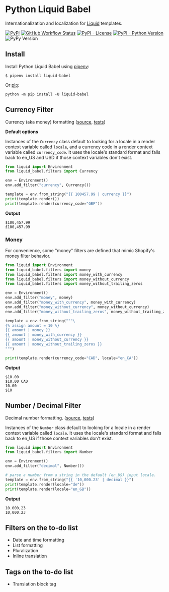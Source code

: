 # Python Liquid Babel

Internationalization and localization for [Liquid](https://github.com/jg-rp/liquid/) templates.

[![PyPI](https://img.shields.io/pypi/v/liquid-babel?style=flat-square)](https://pypi.org/project/liquid-babel/)
[![GitHub Workflow Status](https://img.shields.io/github/workflow/status/jg-rp/liquid-babel/Tests?style=flat-square)](https://github.com/jg-rp/liquid-babel/actions)
[![PyPI - License](https://img.shields.io/pypi/l/liquid-babel?style=flat-square)](https://github.com/jg-rp/liquid-babel/blob/main/LICENSE)
[![PyPI - Python Version](https://img.shields.io/pypi/pyversions/liquid-babel?style=flat-square)](https://pypi.org/project/liquid-babel/)
![PyPy Version](https://img.shields.io/badge/pypy-3.7%20%7C%203.8-blue?style=flat-square)

## Install

Install Python Liquid Babel using [pipenv](https://pipenv.pypa.io/en/latest/):

```plain
$ pipenv install liquid-babel
```

Or [pip](https://pip.pypa.io/en/stable/getting-started/):

```plain
python -m pip install -U liquid-babel
```

## Currency Filter

Currency (aka money) formatting ([source](https://github.com/jg-rp/liquid-babel/blob/main/liquid-babel/filters/currency.py), [tests](https://github.com/jg-rp/liquid_babel/blob/main/tests/test_currency.py))

**Default options**

Instances of the `Currency` class default to looking for a locale in a render context variable called `locale`, and a currency code in a render context variable called `currency_code`. It uses the locale's standard format and falls back to en_US and USD if those context variables don't exist.

```python
from liquid import Environment
from liquid_babel.filters import Currency

env = Environment()
env.add_filter("currency", Currency())

template = env.from_string("{{ 100457.99 | currency }}")
print(template.render())
print(template.render(currency_code="GBP"))
```

**Output**

```plain
$100,457.99
£100,457.99
```

### Money

For convenience, some "money" filters are defined that mimic Shopify's money filter behavior.

```python
from liquid import Environment
from liquid_babel.filters import money
from liquid_babel.filters import money_with_currency
from liquid_babel.filters import money_without_currency
from liquid_babel.filters import money_without_trailing_zeros

env = Environment()
env.add_filter("money", money)
env.add_filter("money_with_currency", money_with_currency)
env.add_filter("money_without_currency", money_without_currency)
env.add_filter("money_without_trailing_zeros", money_without_trailing_zeros)

template = env.from_string("""\
{% assign amount = 10 %}
{{ amount | money }}
{{ amount | money_with_currency }}
{{ amount | money_without_currency }}
{{ amount | money_without_trailing_zeros }}
""")

print(template.render(currency_code="CAD", locale="en_CA"))
```

**Output**

```plain
$10.00
$10.00 CAD
10.00
$10
```

## Number / Decimal Filter

Decimal number formatting. ([source](https://github.com/jg-rp/liquid-babel/blob/main/liquid_babel/filters/number.py), [tests](https://github.com/jg-rp/liquid-babel/blob/main/tests/test_number.py))

Instances of the `Number` class default to looking for a locale in a render context variable called `locale`. It uses the locale's standard format and falls back to en_US if those context variables don't exist.

```python
from liquid import Environment
from liquid_babel.filters import Number

env = Environment()
env.add_filter("decimal", Number())

# parse a number from a string in the default (en_US) input locale.
template = env.from_string("{{ '10,000.23' | decimal }}")
print(template.render(locale="de"))
print(template.render(locale="en_GB"))
```

**Output**

```plain
10.000,23
10,000.23
```

## Filters on the to-do list

- Date and time formatting
- List formatting
- Pluralization
- Inline translation

## Tags on the to-do list

- Translation block tag
